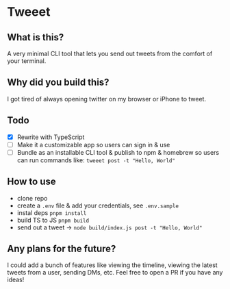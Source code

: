 # Tweeet

## What is this?

A very minimal CLI tool that lets you send out tweets from the comfort of your terminal.

## Why did you build this?

I got tired of always opening twitter on my browser or iPhone to tweet.

## Todo

- [x] Rewrite with TypeScript
- [ ] Make it a customizable app so users can sign in & use
- [ ] Bundle as an installable CLI tool & publish to npm & homebrew so users can run commands like: `tweeet post -t "Hello, World"`

## How to use

- clone repo
- create a `.env` file & add your credentials, see `.env.sample`
- instal deps `pnpm install`
- build TS to JS `pnpm build`
- send out a tweet -> `node build/index.js post -t "Hello, World"`

## Any plans for the future?

I could add a bunch of features like viewing the timeline, viewing the latest tweets from a user, sending DMs, etc. Feel free to open a PR if you have any ideas!

